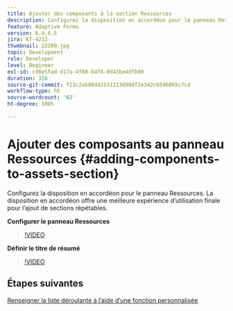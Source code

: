 ```yaml
---
title: Ajouter des composants à la section Ressources
description: Configurez la disposition en accordéon pour le panneau Ressources. La disposition en accordéon offre une meilleure expérience d’utilisation finale pour l’ajout de sections répétables.
feature: Adaptive Forms
version: 6.4,6.5
jira: KT-4212
thumbnail: 22200.jpg
topic: Development
role: Developer
level: Beginner
exl-id: cd8e5fad-d17a-4f80-b4f6-0d43be4dfb80
duration: 316
source-git-commit: f23c2ab86d42531113690df2e342c65060b5c7cd
workflow-type: ht
source-wordcount: '62'
ht-degree: 100%

---
```


# Ajouter des composants au panneau Ressources {#adding-components-to-assets-section}

Configurez la disposition en accordéon pour le panneau Ressources. La disposition en accordéon offre une meilleure expérience d’utilisation finale pour l’ajout de sections répétables.

**Configurer le panneau Ressources**

>[!VIDEO](https://video.tv.adobe.com/v/22200?quality=12&learn=on)

**Définir le titre de résumé**
>[!VIDEO](https://video.tv.adobe.com/v/28387?quality=12&learn=on)

## Étapes suivantes

[Renseigner la liste déroulante à l’aide d’une fonction personnalisée](./using-custom-functions-and-code-editor.md)

